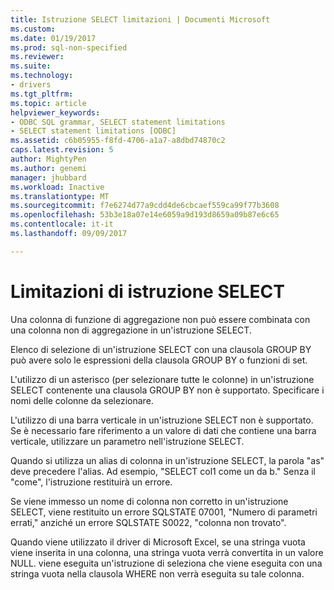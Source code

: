 ```yaml
---
title: Istruzione SELECT limitazioni | Documenti Microsoft
ms.custom: 
ms.date: 01/19/2017
ms.prod: sql-non-specified
ms.reviewer: 
ms.suite: 
ms.technology:
- drivers
ms.tgt_pltfrm: 
ms.topic: article
helpviewer_keywords:
- ODBC SQL grammar, SELECT statement limitations
- SELECT statement limitations [ODBC]
ms.assetid: c6b05955-f8fd-4706-a1a7-a8dbd74870c2
caps.latest.revision: 5
author: MightyPen
ms.author: genemi
manager: jhubbard
ms.workload: Inactive
ms.translationtype: MT
ms.sourcegitcommit: f7e6274d77a9cdd4de6cbcaef559ca99f77b3608
ms.openlocfilehash: 53b3e18a07e14e6059a9d193d8659a09b87e6c65
ms.contentlocale: it-it
ms.lasthandoff: 09/09/2017

---
```

# <a name="select-statement-limitations"></a>Limitazioni di istruzione SELECT
Una colonna di funzione di aggregazione non può essere combinata con una colonna non di aggregazione in un'istruzione SELECT.  
  
 Elenco di selezione di un'istruzione SELECT con una clausola GROUP BY può avere solo le espressioni della clausola GROUP BY o funzioni di set.  
  
 L'utilizzo di un asterisco (per selezionare tutte le colonne) in un'istruzione SELECT contenente una clausola GROUP BY non è supportato. Specificare i nomi delle colonne da selezionare.  
  
 L'utilizzo di una barra verticale in un'istruzione SELECT non è supportato. Se è necessario fare riferimento a un valore di dati che contiene una barra verticale, utilizzare un parametro nell'istruzione SELECT.  
  
 Quando si utilizza un alias di colonna in un'istruzione SELECT, la parola "as" deve precedere l'alias. Ad esempio, "SELECT col1 come un da b." Senza il "come", l'istruzione restituirà un errore.  
  
 Se viene immesso un nome di colonna non corretto in un'istruzione SELECT, viene restituito un errore SQLSTATE 07001, "Numero di parametri errati," anziché un errore SQLSTATE S0022, "colonna non trovato".  
  
 Quando viene utilizzato il driver di Microsoft Excel, se una stringa vuota viene inserita in una colonna, una stringa vuota verrà convertita in un valore NULL. viene eseguita un'istruzione di seleziona che viene eseguita con una stringa vuota nella clausola WHERE non verrà eseguita su tale colonna.

